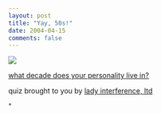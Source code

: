 ```yaml
---
layout: post
title: "Yay, 50s!"
date: 2004-04-15
comments: false
---
```

[![](http://www.ladyinterference.com/assorteds/fifties.gif)][0]




[what decade does your personality live in?][0]




quiz brought to you by [lady interference, ltd][1]




"



[0]: http://www.ladyinterference.com/assorteds/quiz.html
[1]: http://www.ladyinterference.com/
